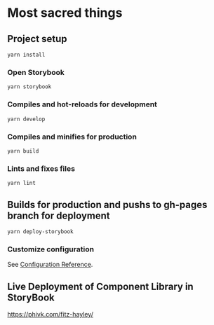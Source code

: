 # Most sacred things

## Project setup

```
yarn install
```

### Open Storybook

```
yarn storybook
```

### Compiles and hot-reloads for development

```
yarn develop
```

### Compiles and minifies for production

```
yarn build
```

### Lints and fixes files

```
yarn lint
```

## Builds for production and pushs to gh-pages branch for deployment

```
yarn deploy-storybook
```

### Customize configuration

See [Configuration Reference](https://cli.vuejs.org/config/).

## Live Deployment of Component Library in StoryBook

https://phivk.com/fitz-hayley/

